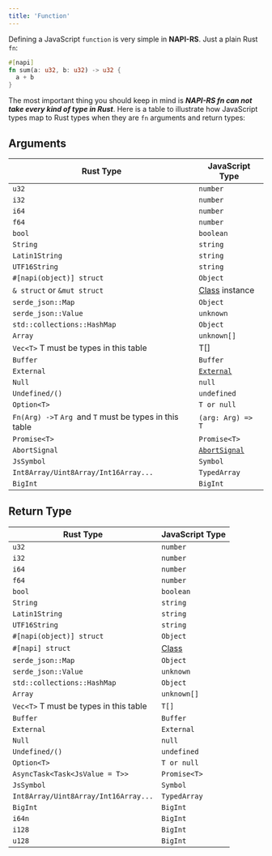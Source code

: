 ```yaml
---
title: 'Function'
---
```


Defining a JavaScript `function` is very simple in **NAPI-RS**. Just a plain Rust `fn`:

```rust title=lib.rs
#[napi]
fn sum(a: u32, b: u32) -> u32 {
  a + b
}
```

The most important thing you should keep in mind is **_NAPI-RS fn can not take every kind of type in Rust_**. Here is a table to illustrate how JavaScript types map to Rust types when they are `fn` arguments and return types:

## Arguments

| Rust Type                                               | JavaScript Type                                                               |
| ------------------------------------------------------- | ----------------------------------------------------------------------------- |
| `u32`                                                   | `number`                                                                      |
| `i32`                                                   | `number`                                                                      |
| `i64`                                                   | `number`                                                                      |
| `f64`                                                   | `number`                                                                      |
| `bool`                                                  | `boolean`                                                                     |
| `String`                                                | `string`                                                                      |
| `Latin1String`                                          | `string`                                                                      |
| `UTF16String`                                           | `string`                                                                      |
| `#[napi(object)] struct`                                | `Object`                                                                      |
| `& struct` or `&mut struct`                             | [Class](./class) instance                                                     |
| `serde_json::Map`                                       | `Object`                                                                      |
| `serde_json::Value`                                     | `unknown`                                                                     |
| `std::collections::HashMap`                             | `Object`                                                                      |
| `Array`                                                 | `unknown[]`                                                                   |
| `Vec<T>` T must be types in this table                  | T[]                                                                           |
| `Buffer`                                                | `Buffer`                                                                      |
| `External`                                              | [`External`](https://nodejs.org/api/n-api.html#napi_create_external)          |
| `Null`                                                  | `null`                                                                        |
| `Undefined/()`                                          | `undefined`                                                                   |
| `Option<T>`                                             | `T or null`                                                                   |
| `Fn(Arg) ->T` `Arg `and `T` must be types in this table | `(arg: Arg) => T`                                                             |
| `Promise<T>`                                            | `Promise<T>`                                                                  |
| `AbortSignal`                                           | [`AbortSignal`](https://developer.mozilla.org/en-US/docs/Web/API/AbortSignal) |
| `JsSymbol`                                              | `Symbol`                                                                      |
| `Int8Array/Uint8Array/Int16Array...`                    | `TypedArray`                                                                  |
| `BigInt`                                                | `BigInt`                                                                      |

## Return Type

| Rust Type                              | JavaScript Type  |
| -------------------------------------- | ---------------- |
| `u32`                                  | `number`         |
| `i32`                                  | `number`         |
| `i64`                                  | `number`         |
| `f64`                                  | `number`         |
| `bool`                                 | `boolean`        |
| `String`                               | `string`         |
| `Latin1String`                         | `string`         |
| `UTF16String`                          | `string`         |
| `#[napi(object)] struct`               | `Object`         |
| `#[napi] struct`                       | [Class](./class) |
| `serde_json::Map`                      | `Object`         |
| `serde_json::Value`                    | `unknown`        |
| `std::collections::HashMap`            | `Object`         |
| `Array`                                | `unknown[]`      |
| `Vec<T>` T must be types in this table | `T[]`            |
| `Buffer`                               | `Buffer`         |
| `External`                             | `External`       |
| `Null`                                 | `null`           |
| `Undefined/()`                         | `undefined`      |
| `Option<T>`                            | `T or null`      |
| `AsyncTask<Task<JsValue = T>>`         | `Promise<T>`     |
| `JsSymbol`                             | `Symbol`         |
| `Int8Array/Uint8Array/Int16Array...`   | `TypedArray`     |
| `BigInt`                               | `BigInt`         |
| `i64n`                                 | `BigInt`         |
| `i128`                                 | `BigInt`         |
| `u128`                                 | `BigInt`         |
